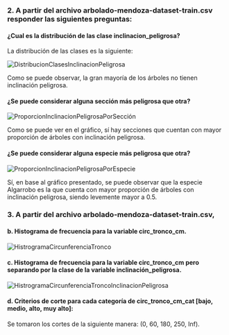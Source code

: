 ### 2. A partir del archivo arbolado-mendoza-dataset-train.csv responder las siguientes preguntas:
#### ¿Cual es la distribución de las clase inclinacion_peligrosa?

La distribución de las clases es la siguiente:

![DistribucionClasesInclinacionPeligrosa](https://github.com/bautifrigole/ia-uncuyo-2023/assets/64384449/fd7676c9-86a1-4b4b-be1e-5c0a6b46facf)

Como se puede observar, la gran mayoría de los árboles no tienen inclinación peligrosa.

#### ¿Se puede considerar alguna sección más peligrosa que otra?

![ProporcionInclinacionPeligrosaPorSección](https://github.com/bautifrigole/ia-uncuyo-2023/assets/64384449/602b9de3-84d4-492f-b82c-1a4dee0756e0)

Como se puede ver en el gráfico, sí hay secciones que cuentan con mayor proporción de árboles con inclinación peligrosa.

#### ¿Se puede considerar alguna especie más peligrosa que otra?

![ProporcionInclinacionPeligrosaPorEspecie](https://github.com/bautifrigole/ia-uncuyo-2023/assets/64384449/a0399e5f-9e7b-45ea-87b4-3d2e7ed63ce0)

Sí, en base al gráfico presentado, se puede observar que la especie Algarrobo es la que cuenta con mayor proporción de árboles con inclinación peligrosa, siendo levemente mayor a 0.5.


### 3. A partir del archivo arbolado-mendoza-dataset-train.csv,
#### b. Histograma de frecuencia para la variable circ_tronco_cm. 

![HistrogramaCircunferenciaTronco](https://github.com/bautifrigole/ia-uncuyo-2023/assets/64384449/619f0434-8b34-4130-a21b-80d61e4eeb25)

#### c. Histograma de frecuencia para la variable circ_tronco_cm pero separando por la clase de la variable inclinación_peligrosa.

![HistrogramaCircunferenciaTroncoInclinacionPeligrosa](https://github.com/bautifrigole/ia-uncuyo-2023/assets/64384449/ad064200-5d47-4eaf-9bc6-4b0411a5708e)

#### d. Criterios de corte para cada categoría de circ_tronco_cm_cat [bajo, medio, alto, muy alto]:

Se tomaron los cortes de la siguiente manera: (0, 60, 180, 250, Inf).

